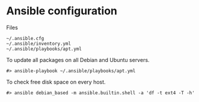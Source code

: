 
# Ansible configuration

Files

	~/.ansible.cfg
	~/.ansible/inventory.yml
	~/.ansible/playbooks/apt.yml


To update all packages on all Debian and Ubuntu servers.

	#> ansible-playbook ~/.ansible/playbooks/apt.yml


To check free disk space on every host.

	#> ansible debian_based -m ansible.builtin.shell -a 'df -t ext4 -T -h'

